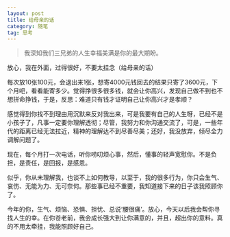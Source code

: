 ```yaml
---
layout: post
title: 给母亲的话
category: 随笔
tag: 思考
---
```

> 我深知我们三兄弟的人生幸福美满是你的最大期盼。

 放心，我在外面，过得很好，不要太挂念（给母亲的话）

 每次放10张100元，会退出来1张，想寄4000元钱回去的结果只寄了3600元，下个月吧，看看能寄多少。觉得挣很多很多钱，就会让你高兴，发现自己做不到也不想拼命挣钱，于是，反思：难道只有钱才证明自己让你高兴才是孝顺？

感觉得到你找不到理由用沉默来反对我出来，可是我要有自己的人生呀，已经不是小孩子了，凡事一定要你理解透彻；尽管，我努力和你沟通交流了，可是，一些年代的距离已经无法拉近，精神的理解达不到尽善尽美；还好，我没放弃，倾尽全力调解问题了。

现在，每个月打一次电话，听你唠叨烦心事，然后，懂事的轻声宽慰你。不是负担，是责任，是回报，是感恩。

似乎，你从未理解我，也谈不上如何教导，以至于，我的很多行为，你只会生气、哀伤、无能为力、无可奈何。那些事已经不重要，我知道接下来的日子该我照顾你了。

今年的你，生气、烦恼、恐惧、担忧、总说‘腰很痛’。放心，今天以后我会帮你寻找人生的幸。在你苍老前，我会成长强大到让你满意的，并且，超出你的意料。真的不用太牵挂，我能照顾好自己。
